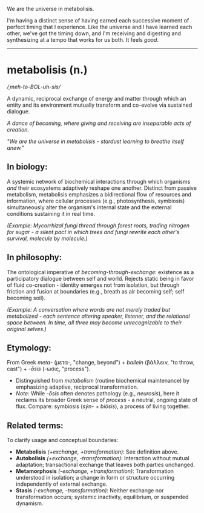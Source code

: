 We are the universe in metabolisis.

I'm having a distinct sense of having earned each successive moment of perfect timing that I experience. Like the universe and I have learned each other, we've got the timing down, and I'm receiving and digesting and synthesizing at a tempo that works for us both. It feels *good*.

---

# metabolisis (n.)

*/ˌmeh-tə-BOL-uh-sis/*

A dynamic, reciprocal exchange of energy and matter through which an entity and its environment mutually transform and co-evolve via sustained dialogue.

*A dance of becoming, where giving and receiving are inseparable acts of creation.*

*"We are the universe in metabolisis - stardust learning to breathe itself anew."*


## In biology:

A systemic network of biochemical interactions through which organisms *and* their ecosystems adaptively reshape one another. Distinct from passive metabolism, metabolisis emphasizes a bidirectional flow of resources and information, where cellular processes (e.g., photosynthesis, symbiosis) simultaneously alter the organism's internal state and the external conditions sustaining it in real time.

*(Example: Mycorrhizal fungi thread through forest roots, trading nitrogen for sugar - a silent pact in which trees and fungi rewrite each other's survival, molecule by molecule.)*


## In philosophy:

The ontological imperative of *becoming-through-exchange*: existence as a participatory dialogue between self and world. Rejects static being in favor of fluid co-creation - identity emerges not from isolation, but through friction and fusion at boundaries (e.g., breath as air becoming self; self becoming soil).

*(Example: A conversation where words are not merely traded but metabolized - each sentence altering speaker, listener, and the relational space between. In time, all three may become unrecognizable to their original selves.)*


## Etymology:

From Greek *meta-* (μετα-, "change, beyond") + *ballein* (βάλλειν, "to throw, cast") + *-ōsis* (-ωσις, "process").

- Distinguished from *metabolism* (routine biochemical maintenance) by emphasizing adaptive, reciprocal transformation.
- *Note:* While *-ōsis* often denotes pathology (e.g., *neurosis*), here it reclaims its broader Greek sense of *process* - a neutral, ongoing state of flux. Compare: symbiosis (*sýn-* + *biōsis*), a process of living together.


## Related terms:

To clarify usage and conceptual boundaries:

- **Metabolisis** *(+exchange, +transformation)*: See definition above.
- **Autobolisis** *(+exchange, -transformation)*: Interaction without mutual adaptation; transactional exchange that leaves both parties unchanged.
- **Metamorphosis** *(-exchange, +transformation)*: Transformation understood in isolation; a change in form or structure occurring independently of external exchange.
- **Stasis** *(-exchange, -transformation)*: Neither exchange nor transformation occurs; systemic inactivity, equilibrium, or suspended dynamism.
